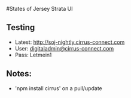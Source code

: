 #States of Jersey Strata UI

## Testing
+ Latest: http://soj-nightly.cirrus-connect.com 
+ User: digitaladmin@cirrus-connect.com
+ Pass: Letmein1

## Notes: 
+ 'npm install cirrus' on a pull/update
